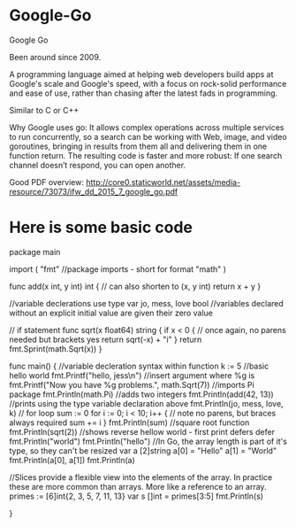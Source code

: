 # Google-Go

Google Go

Been around since 2009.

A programming language aimed at helping web developers build apps at Google's scale and Google's speed, with a focus on rock-solid performance and ease of use, rather than chasing after the latest fads in programming.

Similar to C or C++

Why Google uses go:
It allows complex operations across multiple services to run concurrently, so a search can be working with Web, image, and video goroutines, bringing in results from them all and delivering them in one function return. The resulting code is faster and more robust: If one search channel doesn’t respond, you can open another. 


Good PDF overview:  http://core0.staticworld.net/assets/media-resource/73073/ifw_dd_2015_7_google_go.pdf

# Here is some basic code

package main

import (
	"fmt" //package imports - short for format
	"math"
)

func add(x int, y int) int { // can also shorten to (x, y int)
	return x + y
}

//variable declerations use type
var jo, mess, love bool //variables declared without an explicit initial value are given their zero value

// if statement
func sqrt(x float64) string { 
	if x < 0 { // once again, no parens needed but brackets yes
		return sqrt(-x) + "i"
	}
	return fmt.Sprint(math.Sqrt(x))
}

func main() {
//variable decleration syntax within function 
	k := 5
//basic hello world
	fmt.Printf("hello, jess\n")
//insert argument where %g is
	fmt.Printf("Now you have %g problems.", math.Sqrt(7))
//imports Pi package
	fmt.Println(math.Pi)
//adds two integers
	fmt.Println(add(42, 13))
//prints using the type variable declaration above
	fmt.Println(jo, mess, love, k)
// for loop
	sum := 0
	for i := 0; i < 10; i++ { // note no parens, but braces always required
		sum += i
	}
	fmt.Println(sum)
//square root function
	fmt.Println(sqrt(2))
//shows reverse hellow world - first print defers
	defer fmt.Println("world")
	fmt.Println("hello")
//In Go, the array length is part of it's type, so they can't be resized
	var a [2]string
	a[0] = "Hello"
	a[1] = "World"
	fmt.Println(a[0], a[1])
	fmt.Println(a)

//Slices provide a flexible view into the elements of the array.  In practice these are more common than arrays. More like a reference to an array.
	primes := [6]int{2, 3, 5, 7, 11, 13}
	var s []int = primes[3:5]
	fmt.Println(s)


}
